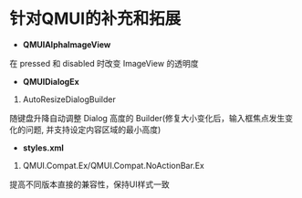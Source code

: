 针对QMUI的补充和拓展
=======

* **QMUIAlphaImageView**

在 pressed 和 disabled 时改变 ImageView 的透明度

* **QMUIDialogEx**
1. AutoResizeDialogBuilder

随键盘升降自动调整 Dialog 高度的 Builder(修复大小变化后，输入框焦点发生变化的问题, 并支持设定内容区域的最小高度)

* **styles.xml**
1. QMUI.Compat.Ex/QMUI.Compat.NoActionBar.Ex

提高不同版本直接的兼容性，保持UI样式一致